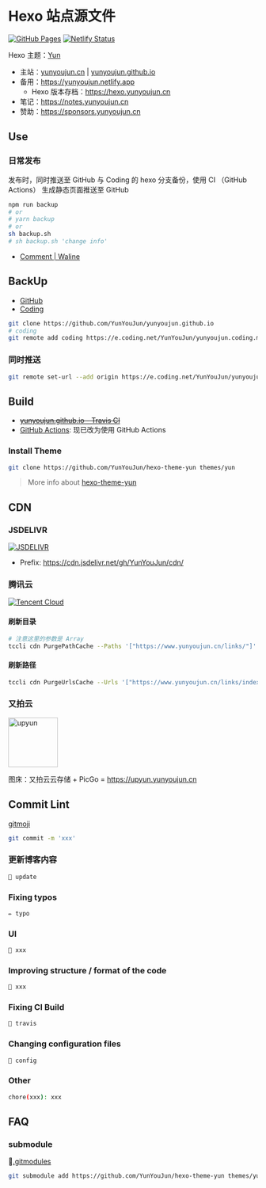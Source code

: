 # Hexo 站点源文件

[![GitHub Pages](https://github.com/YunYouJun/yunyoujun.github.io/workflows/GitHub%20Pages/badge.svg)](https://github.com/YunYouJun/yunyoujun.github.io/actions)
[![Netlify Status](https://api.netlify.com/api/v1/badges/4acb3c9b-fbcd-488e-be70-18942eb2669f/deploy-status)](https://app.netlify.com/sites/yunyoujun/deploys)

Hexo 主题：[Yun](https://github.com/YunYouJun/hexo-theme-yun/)

- 主站：[yunyoujun.cn](https://www.yunyoujun.cn) | [yunyoujun.github.io](https://yunyoujun.github.io)
- 备用：<https://yunyoujun.netlify.app>
  - Hexo 版本存档：<https://hexo.yunyoujun.cn>
- 笔记：<https://notes.yunyoujun.cn>
- 赞助：<https://sponsors.yunyoujun.cn>

## Use

### 日常发布

发布时，同时推送至 GitHub 与 Coding 的 hexo 分支备份，使用 CI （GitHub Actions） 生成静态页面推送至 GitHub

```bash
npm run backup
# or
# yarn backup
# or
sh backup.sh
# sh backup.sh 'change info'
```

- [Comment | Waline](https://waline.yunyoujun.cn/ui/)

## BackUp

- [GitHub](https://github.com/YunYouJun/yunyoujun.github.io)
- [Coding](https://e.coding.net/YunYouJun/yunyoujun.coding.me)

```bash
git clone https://github.com/YunYouJun/yunyoujun.github.io
# coding
git remote add coding https://e.coding.net/YunYouJun/yunyoujun.coding.me.git
```

### 同时推送

```bash
git remote set-url --add origin https://e.coding.net/YunYouJun/yunyoujun.coding.me.git
```

## Build

- [~~yunyoujun.github.io - Travis CI~~](https://www.travis-ci.com/YunYouJun/yunyoujun.github.io)
- [GitHub Actions](https://github.com/YunYouJun/yunyoujun.github.io/actions): 现已改为使用 GitHub Actions

### Install Theme

```bash
git clone https://github.com/YunYouJun/hexo-theme-yun themes/yun
```

> More info about [hexo-theme-yun](https://yun.yunyoujun.cn)

## CDN

### JSDELIVR

[![JSDELIVR](https://www.jsdelivr.com/img/logo-horizontal.svg)](https://www.jsdelivr.com/)

- Prefix: <https://cdn.jsdelivr.net/gh/YunYouJun/cdn/>

### 腾讯云

[![Tencent Cloud](https://imgcache.qq.com/open_proj/proj_qcloud_v2/gateway/portal/css/img/nav/logo-bg-color.svg)](https://cloud.tencent.com/)

#### 刷新目录

```bash
# 注意这里的参数是 Array
tccli cdn PurgePathCache --Paths '["https://www.yunyoujun.cn/links/"]' --FlushType flush
```

#### 刷新路径

```bash
tccli cdn PurgeUrlsCache --Urls '["https://www.yunyoujun.cn/links/index.html"]'
```

### 又拍云

<a href="https://console.upyun.com/register/?invite=SyeQw09Bz" title="又拍云" target="_blank">
  <img src="https://cdn.jsdelivr.net/gh/YunYouJun/cdn/img/logo/upyun-logo.png" width="100" alt="upyun">
</a>

图床：又拍云云存储 + PicGo = <https://upyun.yunyoujun.cn>

## Commit Lint

[gitmoji](https://gitmoji.carloscuesta.me/)

```bash
git commit -m 'xxx'
```

### 更新博客内容

```bash
📝 update
```

### Fixing typos

```bash
✏️ typo
```

### UI

```bash
💄 xxx
```

### Improving structure / format of the code

```bash
🎨 xxx
```

### Fixing CI Build

```bash
💚 travis
```

### Changing configuration files

```bash
🔧 config
```

### Other

```bash
chore(xxx): xxx
```

## FAQ

### submodule

[.gitmodules](.gitmodules)

```bash
git submodule add https://github.com/YunYouJun/hexo-theme-yun themes/yun
```

